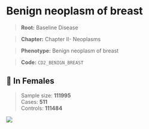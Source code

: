 # Benign neoplasm of breast

> **Root:** Baseline Disease  

> **Chapter:** Chapter II- Neoplasms  

> **Phenotype:** Benign neoplasm of breast  

> **Code:** `CD2_BENIGN_BREAST`

## 👩 In Females  
> Sample size: **111995**  
> Cases: **511**  
> Controls: **111484**
<img src="/Disease/Figures/ALL/Baseline/CD2_BENIGN_BREAST.png"/>
<CsvTable src="/Disease_Data/ALL/Baseline/LG_CD2_BENIGN_BREAST.csv" label="🔍 View full results" />
